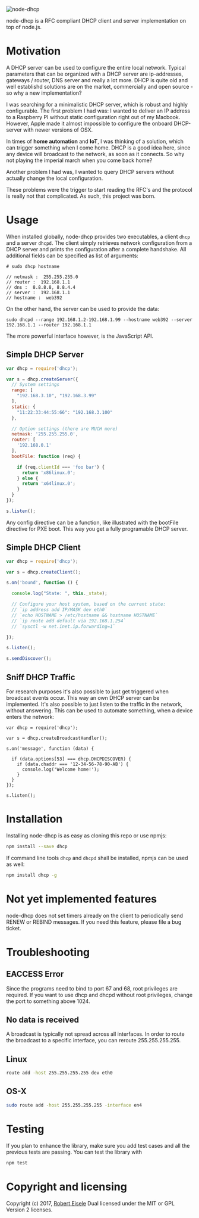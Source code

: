 
![node-dhcp](https://github.com/infusion/node-dhcp/blob/master/res/logo.png?raw=true "JavaScript DHCP Server")

node-dhcp is a RFC compliant DHCP client and server implementation on top of node.js.


Motivation
===

A DHCP server can be used to configure the entire local network. Typical parameters that can be organized with a DHCP server are ip-addresses, gateways / router, DNS server and really a lot more. DHCP is quite old and well establishd solutions are on the market, commercially and open source - so why a new implementation?

I was searching for a minimalistic DHCP server, which is robust and highly configurable. The first problem I had was: I wanted to deliver an IP address to a Raspberry PI without static configuration right out of my Macbook. However, Apple made it almost impossible to configure the onboard DHCP-server with newer versions of OSX.

In times of **home automation** and **IoT**, I was thinking of a solution, which can trigger something when I come home. DHCP is a good idea here, since any device will broadcast to the network, as soon as it connects. So why not playing the imperial march when you come back home?

Another problem I had was, I wanted to query DHCP servers without actually change the local configuration.

These problems were the trigger to start reading the RFC's and the protocol is really not that complicated. As such, this project was born. 


Usage
===

When installed globally, node-dhcp provides two executables, a client `dhcp` and a server `dhcpd`. The client simply retrieves network configuration from a DHCP server and prints the configuration after a complete handshake. All additional fields can be specified as list of arguments:

```
# sudo dhcp hostname

// netmask :  255.255.255.0
// router :  192.168.1.1
// dns :  8.8.8.8, 8.8.4.4
// server :  192.168.1.1
// hostname :  web392
```

On the other hand, the server can be used to provide the data:

```
sudo dhcpd --range 192.168.1.2-192.168.1.99 --hostname web392 --server 192.168.1.1 --router 192.168.1.1
```

The more powerful interface however, is the JavaScript API.

Simple DHCP Server
---

```js
var dhcp = require('dhcp');

var s = dhcp.createServer({
  // System settings
  range: [
    "192.168.3.10", "192.168.3.99"
  ],
  static: {
    "11:22:33:44:55:66": "192.168.3.100"
  },

  // Option settings (there are MUCH more)
  netmask: '255.255.255.0',
  router: [
    '192.168.0.1'
  ],
  bootFile: function (req) {

    if (req.clientId === 'foo bar') {
      return 'x86linux.0';
    } else {
      return 'x64linux.0';
    }
  }
});

s.listen();
```

Any config directive can be a function, like illustrated with the bootFile directive for PXE boot. This way you get a fully programable DHCP server.

Simple DHCP Client
---

```js
var dhcp = require('dhcp');

var s = dhcp.createClient();

s.on('bound', function () {

  console.log("State: ", this._state);

  // Configure your host system, based on the current state:
  // `ip address add IP/MASK dev eth0`
  // `echo HOSTNAME > /etc/hostname && hostname HOSTNAME`
  // `ip route add default via 192.168.1.254`
  // `sysctl -w net.inet.ip.forwarding=1`

});

s.listen();

s.sendDiscover();
```

Sniff DHCP Traffic
---

For research purposes it's also possible to just get triggered when broadcast events occur. This way an own DHCP server can be implemented. It's also possible to just listen to the traffic in the network, without answering. This can be used to automate something, when a device enters the network: 

```
var dhcp = require('dhcp');

var s = dhcp.createBroadcastHandler();

s.on('message', function (data) {

  if (data.options[53] === dhcp.DHCPDISCOVER) {
    if (data.chaddr === '12-34-56-78-90-AB') {
      console.log('Welcome home!');
    }
  }
});

s.listen();
```





Installation
===
Installing node-dhcp is as easy as cloning this repo or use npmjs:

```bash
npm install --save dhcp
```

If command line tools `dhcp` and `dhcpd` shall be installed, npmjs can be used as well:

```bash
npm install dhcp -g
```


Not yet implemented features
===

node-dhcp does not set timers already on the client to periodically send RENEW or REBIND messages. If you need this feature, please file a bug ticket.


Troubleshooting
===

EACCESS Error
---

Since the programs need to bind to port 67 and 68, root privileges are required. If you want to use dhcp and dhcpd without root privileges, change the port to something above 1024.


No data is received
---

A broadcast is typically not spread across all interfaces. In order to route the broadcast to a specific interface, you can reroute 255.255.255.255.

Linux
---
```bash
route add -host 255.255.255.255 dev eth0
```

OS-X
---
```bash
sudo route add -host 255.255.255.255 -interface en4 
```


Testing
===
If you plan to enhance the library, make sure you add test cases and all the previous tests are passing. You can test the library with

```bash
npm test
```

Copyright and licensing
===
Copyright (c) 2017, [Robert Eisele](http://www.xarg.org/)
Dual licensed under the MIT or GPL Version 2 licenses.
